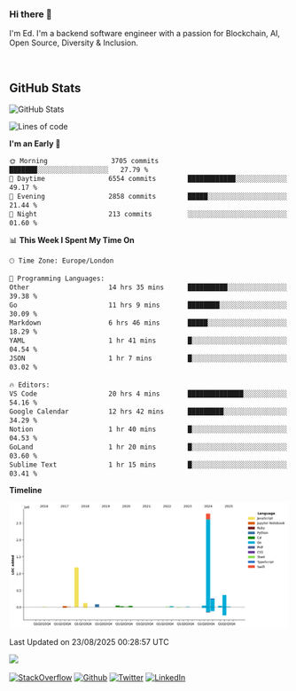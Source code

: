 ### Hi there 👋
 I'm Ed. I'm a backend software engineer with a passion for Blockchain, AI, Open Source, Diversity & Inclusion.

<br />

<h2>GitHub Stats</h2>
<p><img src="https://github-readme-stats.vercel.app/api?username=echarrod&amp;show_icons=true" alt="GitHub Stats"></p>

<!--START_SECTION:waka-->
![Lines of code](https://img.shields.io/badge/From%20Hello%20World%20I%27ve%20Written-5.1%20million%20lines%20of%20code-blue)

**I'm an Early 🐤** 

```text
🌞 Morning                3705 commits        ███████░░░░░░░░░░░░░░░░░░   27.79 % 
🌆 Daytime                6554 commits        ████████████░░░░░░░░░░░░░   49.17 % 
🌃 Evening                2858 commits        █████░░░░░░░░░░░░░░░░░░░░   21.44 % 
🌙 Night                  213 commits         ░░░░░░░░░░░░░░░░░░░░░░░░░   01.60 % 
```


📊 **This Week I Spent My Time On** 

```text
🕑︎ Time Zone: Europe/London

💬 Programming Languages: 
Other                    14 hrs 35 mins      ██████████░░░░░░░░░░░░░░░   39.38 % 
Go                       11 hrs 9 mins       ████████░░░░░░░░░░░░░░░░░   30.09 % 
Markdown                 6 hrs 46 mins       █████░░░░░░░░░░░░░░░░░░░░   18.29 % 
YAML                     1 hr 41 mins        █░░░░░░░░░░░░░░░░░░░░░░░░   04.54 % 
JSON                     1 hr 7 mins         █░░░░░░░░░░░░░░░░░░░░░░░░   03.02 % 

🔥 Editors: 
VS Code                  20 hrs 4 mins       ██████████████░░░░░░░░░░░   54.16 % 
Google Calendar          12 hrs 42 mins      █████████░░░░░░░░░░░░░░░░   34.29 % 
Notion                   1 hr 40 mins        █░░░░░░░░░░░░░░░░░░░░░░░░   04.53 % 
GoLand                   1 hr 20 mins        █░░░░░░░░░░░░░░░░░░░░░░░░   03.60 % 
Sublime Text             1 hr 15 mins        █░░░░░░░░░░░░░░░░░░░░░░░░   03.41 % 
```

**Timeline**

![Lines of Code chart](https://raw.githubusercontent.com/echarrod/echarrod/main/assets/bar_graph.png)


 Last Updated on 23/08/2025 00:28:57 UTC
<!--END_SECTION:waka-->

![](https://komarev.com/ghpvc/?username=echarrod)

<p>
<a href="https://stackoverflow.com/users/1014632/ech" target="_blank"><img alt="StackOverflow" src="https://img.shields.io/badge/-Stackoverflow-FE7A16?style=for-the-badge&logo=stack-overflow&logoColor=white" /></a> 
<a href="https://github.com/echarrod" target="_blank"><img alt="Github" src="https://img.shields.io/badge/GitHub-%2312100E.svg?&style=for-the-badge&logo=Github&logoColor=white" /></a> 
<a href="https://twitter.com/e_harrod" target="_blank"><img alt="Twitter" src="https://img.shields.io/badge/twitter-%231DA1F2.svg?&style=for-the-badge&logo=twitter&logoColor=white" /></a> 
<a href="https://www.linkedin.com/in/ed-harrod" target="_blank"><img alt="LinkedIn" src="https://img.shields.io/badge/linkedin-%230077B5.svg?&style=for-the-badge&logo=linkedin&logoColor=white" /></a>
